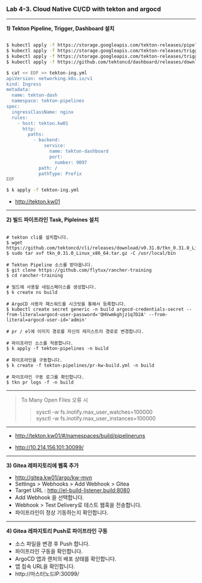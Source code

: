 ### Lab 4-3. Cloud Native CI/CD with tekton and argocd

---

**1) Tekton Pipeline, Trigger, Dashboard 설치**

~~~bash

$ kubectl apply -f https://storage.googleapis.com/tekton-releases/pipeline/previous/v0.48.0/release.yaml
$ kubectl apply -f https://storage.googleapis.com/tekton-releases/triggers/previous/v0.24.0/release.yaml 
$ kubectl apply -f https://storage.googleapis.com/tekton-releases/triggers/previous/v0.24.0/interceptors.yaml
$ kubectl apply -f https://github.com/tektoncd/dashboard/releases/download/v0.35.0/release-full.yaml

$ cat << EOF >> tekton-ing.yml
apiVersion: networking.k8s.io/v1
kind: Ingress
metadata:
  name: tekton-dash
  namespace: tekton-pipelines
spec:
  ingressClassName: nginx
  rules:
    - host: tekton.kw01
      http:
        paths:
          - backend:
              service:
                name: tekton-dashboard
                port:
                  number: 9097
            path: /
            pathType: Prefix
EOF

$ k apply -f tekton-ing.yml
~~~

- http://tekton.kw01

---

**2) 빌드 파이프라인 Task, Pipleines 설치**

~~~

# tekton cli를 설치합니다.
$ wget https://github.com/tektoncd/cli/releases/download/v0.31.0/tkn_0.31.0_Linux_x86_64.tar.gz
$ sudo tar xvf tkn_0.31.0_Linux_x86_64.tar.gz -C /usr/local/bin

# Tekton Pipeline 소스를 받아옵니다.
$ git clone https://github.com/flytux/rancher-training
$ cd rancher-training  

# 빌드에 사용할 네임스페이스를 생성합니다.
$ k create ns build  

# ArgoCD 사용자 패스워드를 시크릿을 통해서 등록합니다.
$ kubectl create secret generic -n build argocd-credentials-secret --from-literal=argocd-user-password='QHVwmkghjz1q7D2A' --from-literal=argocd-user-id='admin'

# pr / el에 이미지 경로를 자신의 레지스트리 경로로 변경합니다.

# 파이프라인 소스를 적용합니다.
$ k apply -f tekton-pipelines -n build

# 파이프라인을 구동합니다.
$ k create -f tekton-pipelines/pr-kw-build.yml -n build

# 파이프라인 구동 로그를 확인합니다.
$ tkn pr logs -f -n build
~~~

---
> To Many Open Files 오류 시   
>> sysctl -w fs.inotify.max_user_watches=100000   
>> sysctl -w fs.inotify.max_user_instances=100000   
---

- http://tekton.kw01/#/namespaces/build/pipelineruns

- http://10.214.156.101:30099/ 

---

**3) Gitea 레파지토리에 웹훅 추가**
- http://gitea.kw01/argo/kw-mvn
- Settings > Webhooks > Add Webhook > Gitea
- Target URL : http://el-build-listener.build:8080
- Add Webhook 을 선택합니다.
- Webhook > Test Delivery로 테스트 웹훅을 전송합니다.
- 파이프라인이 정상 기동하는지 확인합니다.

---

**4) Gitea 레파지토리 Push로 파이프라인 구동**
- 소스 파일을 변경 후 Push 합니다.
- 파이프라인 구동을 확인합니다.
- ArgoCD 앱과 랜처의 배포 상태를 확인합니다.
- 앱 접속 URL을 확인합니다.
- http://마스터노드IP:30099/
